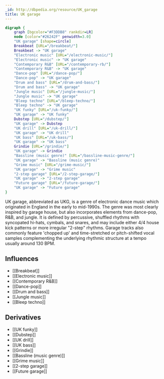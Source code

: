 ```yaml
---
_id: http://dbpedia.org/resource/UK_garage
title: UK garage
---
```


```dot
digraph {
	graph [bgcolor="#F3DDB8" rankdir=LR]
	node [color="#26242F" penwidth=3.0]
	"UK garage" [shape=circle]
	Breakbeat [URL="/breakbeat/"]
	Breakbeat -> "UK garage"
	"Electronic music" [URL="/electronic-music/"]
	"Electronic music" -> "UK garage"
	"Contemporary R&B" [URL="/contemporary-rb/"]
	"Contemporary R&B" -> "UK garage"
	"Dance-pop" [URL="/dance-pop/"]
	"Dance-pop" -> "UK garage"
	"Drum and bass" [URL="/drum-and-bass/"]
	"Drum and bass" -> "UK garage"
	"Jungle music" [URL="/jungle-music/"]
	"Jungle music" -> "UK garage"
	"Bleep techno" [URL="/bleep-techno/"]
	"Bleep techno" -> "UK garage"
	"UK funky" [URL="/uk-funky/"]
	"UK garage" -> "UK funky"
	Dubstep [URL="/dubstep/"]
	"UK garage" -> Dubstep
	"UK drill" [URL="/uk-drill/"]
	"UK garage" -> "UK drill"
	"UK bass" [URL="/uk-bass/"]
	"UK garage" -> "UK bass"
	Grindie [URL="/grindie/"]
	"UK garage" -> Grindie
	"Bassline (music genre)" [URL="/bassline-music-genre/"]
	"UK garage" -> "Bassline (music genre)"
	"Grime music" [URL="/grime-music/"]
	"UK garage" -> "Grime music"
	"2-step garage" [URL="/2-step-garage/"]
	"UK garage" -> "2-step garage"
	"Future garage" [URL="/future-garage/"]
	"UK garage" -> "Future garage"
}
```

UK garage, abbreviated as UKG, is a genre of electronic dance music which originated in England in the early to mid-1990s. The genre was most clearly inspired by garage house, but also incorporates elements from dance-pop, R&B, and jungle. It is defined by percussive, shuffled rhythms with syncopated hi-hats, cymbals, and snares, and may include either 4/4 house kick patterns or more irregular "2-step" rhythms. Garage tracks also commonly feature 'chopped up' and time-stretched or pitch-shifted vocal samples complementing the underlying rhythmic structure at a tempo usually around 130 BPM.

## Influences

- [[Breakbeat]]
- [[Electronic music]]
- [[Contemporary R&B]]
- [[Dance-pop]]
- [[Drum and bass]]
- [[Jungle music]]
- [[Bleep techno]]

## Derivatives

- [[UK funky]]
- [[Dubstep]]
- [[UK drill]]
- [[UK bass]]
- [[Grindie]]
- [[Bassline (music genre)]]
- [[Grime music]]
- [[2-step garage]]
- [[Future garage]]
